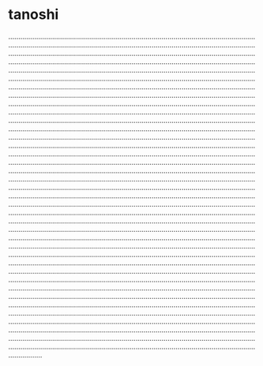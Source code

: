 # tanoshi

.........................................................................................................................................................................................................................................................................................................................................................................................................................................................................................................................................................................................................................................................................................................................................................................................................................................................................................................................................................................................................................................................................................................................................................................................................................................................................................................................................................................................................................................................................................................................................................................................................................................................................................................................................................................................................................................................................................................................................................................................................................................................................................................................................................................................................................................................................................................................................................................................................................................................................................................................................................................................................................................................................................................................................................................................................................................................................................................................................................................................................................................................................................................................................................................................................................................................................................................................................................................................................................................................................................................................................................................................................................................................................................................................................................................................................................................................................................................................................................................................................................................................................................................................................................................................................................................................................................................................................................................................................................................................................................................................................................................................................................................................................................................................................................................................................................................................................................................................
